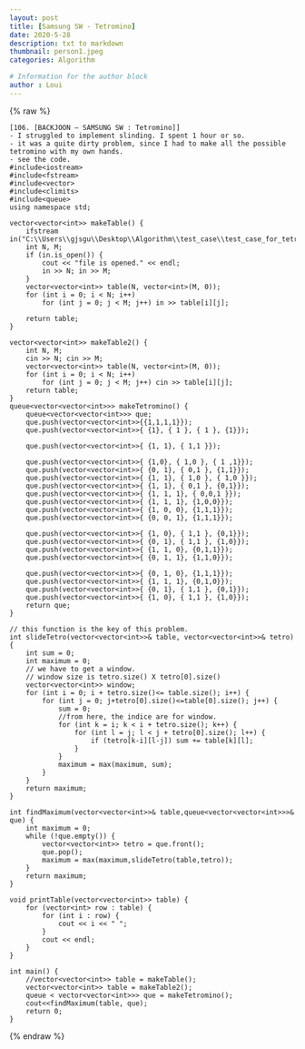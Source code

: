 ```yaml
---
layout: post
title: [Samsung SW - Tetromino]
date: 2020-5-28
description: txt to markdown
thumbnail: person1.jpeg
categories: Algorithm

# Information for the author block
author : Loui
---
```


{% raw %}

	﻿[106. [BACKJOON – SAMSUNG SW : Tetromino]]
	- I struggled to implement slinding. I spent 1 hour or so.
	- it was a quite dirty problem, since I had to make all the possible tetromino with my own hands.
	- see the code.
	#include<iostream>
	#include<fstream>
	#include<vector>
	#include<climits>
	#include<queue>
	using namespace std;
	
	vector<vector<int>> makeTable() {
		ifstream in("C:\\Users\\gjsgu\\Desktop\\Algorithm\\test_case\\test_case_for_tetromino.txt");
		int N, M;
		if (in.is_open()) {
			cout << "file is opened." << endl;
			in >> N; in >> M;
		}
		vector<vector<int>> table(N, vector<int>(M, 0));
		for (int i = 0; i < N; i++) 
			for (int j = 0; j < M; j++) in >> table[i][j];
			
		return table;
	}
	
	vector<vector<int>> makeTable2() {
		int N, M;
		cin >> N; cin >> M;
		vector<vector<int>> table(N, vector<int>(M, 0));
		for (int i = 0; i < N; i++)
			for (int j = 0; j < M; j++) cin >> table[i][j];
		return table;
	}
	queue<vector<vector<int>>> makeTetromino() {
		queue<vector<vector<int>>> que;
		que.push(vector<vector<int>>{{1,1,1,1}});
		que.push(vector<vector<int>>{ {1}, { 1 }, { 1 }, {1}});
	
		que.push(vector<vector<int>>{ {1, 1}, { 1,1 }});
	
		que.push(vector<vector<int>>{ {1,0}, { 1,0 }, { 1 ,1}});
		que.push(vector<vector<int>>{ {0, 1}, { 0,1 }, {1,1}});
		que.push(vector<vector<int>>{ {1, 1}, { 1,0 }, { 1,0 }});
		que.push(vector<vector<int>>{ {1, 1}, { 0,1 }, {0,1}});
		que.push(vector<vector<int>>{ {1, 1, 1}, { 0,0,1 }});
		que.push(vector<vector<int>>{ {1, 1, 1}, {1,0,0}});
		que.push(vector<vector<int>>{ {1, 0, 0}, {1,1,1}});
		que.push(vector<vector<int>>{ {0, 0, 1}, {1,1,1}});
	
		que.push(vector<vector<int>>{ {1, 0}, { 1,1 }, {0,1}});
		que.push(vector<vector<int>>{ {0, 1}, { 1,1 }, {1,0}});
		que.push(vector<vector<int>>{ {1, 1, 0}, {0,1,1}});
		que.push(vector<vector<int>>{ {0, 1, 1}, {1,1,0}});
	
		que.push(vector<vector<int>>{ {0, 1, 0}, {1,1,1}});
		que.push(vector<vector<int>>{ {1, 1, 1}, {0,1,0}});
		que.push(vector<vector<int>>{ {0, 1}, { 1,1 }, {0,1}});
		que.push(vector<vector<int>>{ {1, 0}, { 1,1 }, {1,0}});
		return que;
	}
	
	// this function is the key of this problem.
	int slideTetro(vector<vector<int>>& table, vector<vector<int>>& tetro) {
		int sum = 0;
		int maximum = 0;
		// we have to get a window.
		// window size is tetro.size() X tetro[0].size()
		vector<vector<int>> window;
		for (int i = 0; i + tetro.size()<= table.size(); i++) {
			for (int j = 0; j+tetro[0].size()<=table[0].size(); j++) {
				sum = 0;
				//from here, the indice are for window.
				for (int k = i; k < i + tetro.size(); k++) {
					for (int l = j; l < j + tetro[0].size(); l++) {
						if (tetro[k-i][l-j]) sum += table[k][l];
					}
				}
				maximum = max(maximum, sum);
			}
		}
		return maximum;
	}
	
	int findMaximum(vector<vector<int>>& table,queue<vector<vector<int>>>& que) {
		int maximum = 0;
		while (!que.empty()) {
			vector<vector<int>> tetro = que.front();
			que.pop();
			maximum = max(maximum,slideTetro(table,tetro));
		}
		return maximum;
	}
	
	void printTable(vector<vector<int>> table) {
		for (vector<int> row : table) {
			for (int i : row) {
				cout << i << " ";
			}
			cout << endl;
		}
	}
	
	int main() {
		//vector<vector<int>> table = makeTable();
		vector<vector<int>> table = makeTable2();
		queue < vector<vector<int>>> que = makeTetromino();
		cout<<findMaximum(table, que);
		return 0;
	}
	
{% endraw %}
